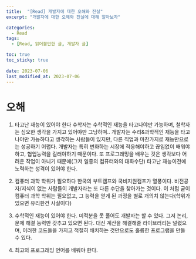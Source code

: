 ```yaml
---
title:  "[Read] 개발자에 대한 오해와 진실"
excerpt: "개발자에 대한 오해와 진실에 대해 알아보자"

categories:
  - Read
tags:
  - [Read, 읽어볼만한 글, 개발자 글]

toc: true
toc_sticky: true
 
date: 2023-07-06
last_modified_at: 2023-07-06
---
```


# 오해

1. 타고난 재능이 있어야 한다
수학자는 수학적인 재능을 타고나야만 가능하며, 철학자는 심오한 생각을 가지고 있어야만 그낭하며.. 개발자는 수리&과학적인 재능을 타고나야만 가능하다고 생각하는 사람들이 있지만, 다른 직업과 마찬가지로 재능만으로는 성공하기 어렵다. 개발자는 특히 변화하는 시장에 적응해야하고 끊임없이 배워야하고, 협업능력을 길러야하기 때문이다. 또 프로그래밍을 배우는 것은 생각보다 어려운 작업이 아니기 때문에(그저 일종의 컴퓨터와의 대화수단) 타고난 재능이전에 노력하는 성격이 있어야 한다.

2. 컴퓨터 과학 학위가 필요하다
한국의 부트캠프와 국비지원캠프가 열풍이다. 비전공자/지식이 없는 사람들이 개발자라는 또 다른 수단을 찾아가는 것이다. 이 처럼 굳이 컴퓨터 과학 학위는 필요없고, 그 능력을 얻게 된 과정을 별로 개의치 않는다(학위가 있으면 유리한건 사실이다)

3. 수학적인 재능이 있어야 한다.
미적분을 못 풀어도 개발자는 할 수 있다. 그저 논리, 문제 해결 능력만 갖추고 있으면 된다.
대신 계산을 해결해줄 라이브러리는 널렸으며, 이러한 코드들을 가지고 적절히 배치하는 것만으로도 훌륭한 프로그램을 만들 수 있다.

4. 최고의 프로그래밍 언어를 배워야 한다.

